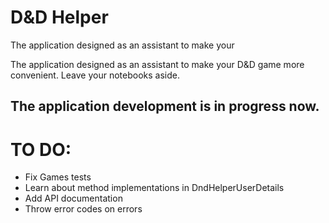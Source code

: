 # D&D Helper

The application designed as an assistant to make your 

The application designed as an assistant to make your D&D game more convenient.
Leave your notebooks aside.


## The application development is in progress now.

# TO DO:

- Fix Games tests
- Learn about method implementations in DndHelperUserDetails
- Add API documentation
- Throw error codes on errors